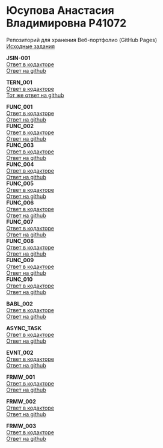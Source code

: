 # Юсупова Анастасия Владимировна Р41072
Репозиторий для хранения Веб-портфолио (GitHub Pages)<br/>
<a href=https://github.com/GossJS/ifmo-2019/tree/tasks-2020-spring>Исходные задания</a><br/>


<b>JSIN-001</b><br/>
<a href='https://www.kodaktor.ru/?!=a278422_bc965'>Ответ в кодакторе</a><br/>
<a href='https://github.com/AnastasiiaIusupova/tasks/blob/master/JSIN-001'>Ответ на github</a><br/>

<b>TERN_001</b><br/>
<a href='https://kodaktor.ru/?!=tern_a8fdc'>Ответ в кодакторе</a><br/>
<a href='https://github.com/AnastasiiaIusupova/tasks/blob/master/TERN_001'>Тот же ответ на github</a><br/>

<b>FUNC_001</b><br/>
<a href='https://kodaktor.ru/?!=task_func_88587'> Ответ в кодакторе</a> <br/>
<a href='https://github.com/AnastasiiaIusupova/tasks/blob/master/FUNC_001'> Ответ на github</a> <br/>
<b>FUNC_002</b><br/>
<a href='https://kodaktor.ru/?!=func_df975'>Ответ в кодакторе</a> <br/>
<a href='https://github.com/AnastasiiaIusupova/tasks/blob/master/FUNC_002'>Ответ на github</a> <br/>
<b>FUNC_003</b><br/>
<a href='https://kodaktor.ru/?!=func_4f3f4'>Ответ в кодакторе</a> <br/>
<a href='https://github.com/AnastasiiaIusupova/tasks/blob/master/FUNC_003'>Ответ на github</a> <br/>
<b>FUNC_004</b><br/>
<a href='https://kodaktor.ru/?!=func_9d802'>Ответ в кодакторе</a> <br/>
<a href='https://github.com/AnastasiiaIusupova/tasks/blob/master/FUNC_004'>Ответ на github</a> <br/>
<b>FUNC_005</b><br/>
<a href='https://kodaktor.ru/?!=func_77ae2'>Ответ в кодакторе</a> <br/>
<a href='https://github.com/AnastasiiaIusupova/tasks/blob/master/FUNC_005'>Ответ на github</a> <br/>
<b>FUNC_006</b><br/>
<a href='https://kodaktor.ru/?!=func_d4043'>Ответ в кодакторе</a> <br/>
<a href='https://github.com/AnastasiiaIusupova/tasks/blob/master/FUNC_006'>Ответ на github</a> <br/>
<b>FUNC_007</b><br/>
<a href='https://kodaktor.ru/?!=func_1f5dc'>Ответ в кодакторе</a> <br/>
<a href='https://github.com/AnastasiiaIusupova/tasks/blob/master/FUNC_007'>Ответ на github</a> <br/>
<b>FUNC_008</b><br/>
<a href='https://kodaktor.ru/?!=func_d55bf'>Ответ в кодакторе</a> <br/>
<a href='https://github.com/AnastasiiaIusupova/tasks/blob/master/FUNC_008'>Ответ на github</a> <br/>
<b>FUNC_009</b><br/>
<a href='https://kodaktor.ru/?!=func_0f5a7'>Ответ в кодакторе</a> <br/>
<a href='https://github.com/AnastasiiaIusupova/tasks/blob/master/FUNC_009'>Ответ на github</a> <br/>
<b>FUNC_010</b><br/>
<a href='https://kodaktor.ru/?!=func_880ec'>Ответ в кодакторе</a> <br/>
<a href='https://github.com/AnastasiiaIusupova/tasks/blob/master/FUNC_009'>Ответ на github</a> <br/>

<b>BABL_002</b><br/>
<a href='https://kodaktor.ru/bind02032018_35be2'>Ответ в кодакторе</a> <br/>
<a href='https://github.com/AnastasiiaIusupova/tasks/blob/master/BABL_002'>Ответ на github</a> <br/>

<b>ASYNC_TASK</b><br/>
<a href='https://www.kodaktor.ru/b97387c'>Ответ в кодакторе</a> <br/>
<a href='https://github.com/AnastasiiaIusupova/tasks/blob/master/ASYNC_TASK'>Ответ на github</a> <br/>

<b>EVNT_002</b><br/>
<a href='https://kodaktor.ru/custom_07000'>Ответ в кодакторе</a> <br/>
<a href='https://github.com/AnastasiiaIusupova/tasks/blob/master/EVNT_002'>Ответ на github</a> <br/>

<b>FRMW_001</b><br/>
<a href='https://kodaktor.ru/react_state_cbc26'>Ответ в кодакторе</a> <br/>
<a href='https://github.com/AnastasiiaIusupova/tasks/blob/master/EVNT_002'>Ответ на github</a> <br/>

<b>FRMW_002</b><br/>
<a href='https://kodaktor.ru/frmw_6c82c'>Ответ в кодакторе</a> <br/>
<a href='https://github.com/AnastasiiaIusupova/tasks/blob/master/FRMW_002'>Ответ на github</a> <br/>

<b>FRMW_003</b><br/>
<a href='https://kodaktor.ru/frmw_f7916'>Ответ в кодакторе</a> <br/>
<a href='<h4 id="author" title="GossJS">Юсупова Анастасия</h4>'>Ответ на github</a> <br/>
